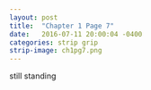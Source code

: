 ```yaml
---
layout: post
title:  "Chapter 1 Page 7"
date:   2016-07-11 20:00:04 -0400
categories: strip grip
strip-image: ch1pg7.png
---
```

still standing 
